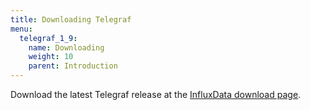 ```yaml
---
title: Downloading Telegraf
menu:
  telegraf_1_9:
    name: Downloading
    weight: 10
    parent: Introduction
---
```


Download the latest Telegraf release at the [InfluxData download page](https://portal.influxdata.com/downloads).
